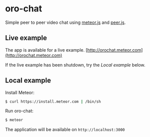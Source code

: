 oro-chat
========

Simple peer to peer video chat using [meteor.js](https://www.meteor.com/) and [peer.js](http://peerjs.com/).

Live example
------------

The app is available for a live example.
[http://orochat.meteor.com](http://orochat.meteor.com)   

If the live example has been shutdown, try the *Local example* below.

Local example
-------------

Install Meteor:

```sh
$ curl https://install.meteor.com | /bin/sh
```

Run oro-chat:

```sh
$ meteor
```

The application will be available on `http://localhost:3000`